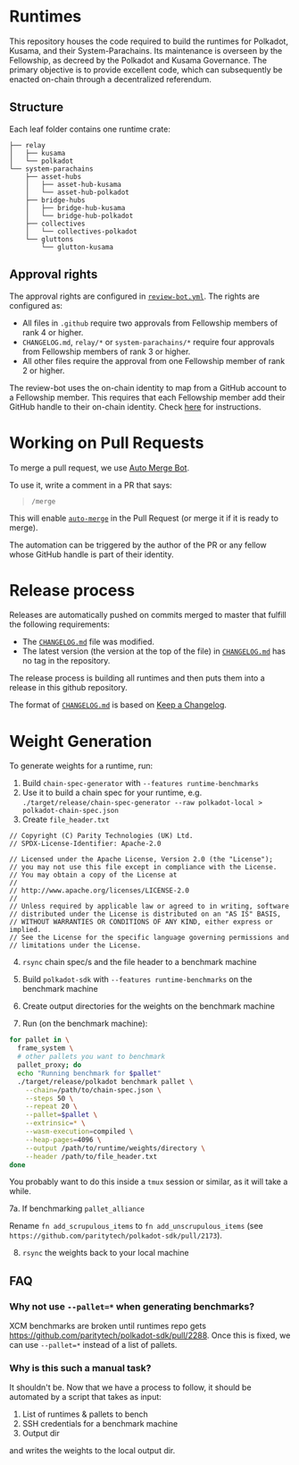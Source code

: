 # Runtimes

This repository houses the code required to build the runtimes for Polkadot, Kusama, and their System-Parachains. Its maintenance is overseen by the Fellowship, as decreed by the Polkadot and Kusama Governance. The primary objective is to provide excellent code, which can subsequently be enacted on-chain through a decentralized referendum.

## Structure

Each leaf folder contains one runtime crate:

<!-- Run "tree -I 'target' -d -L 3" and then delete some folders from Polkadot and Kusama. -->

```pre
├── relay
│   ├── kusama
│   └── polkadot
└── system-parachains
    ├── asset-hubs
    │   ├── asset-hub-kusama
    │   └── asset-hub-polkadot
    ├── bridge-hubs
    │   ├── bridge-hub-kusama
    │   └── bridge-hub-polkadot
    ├── collectives
    │   └── collectives-polkadot
    └── gluttons
        └── glutton-kusama
```

## Approval rights

The approval rights are configured in [`review-bot.yml`](.github/review-bot.yml). The rights are configured as:

- All files in `.github` require two approvals from Fellowship members of rank 4 or higher.
- `CHANGELOG.md`, `relay/*` or `system-parachains/*` require four approvals from Fellowship members of rank 3 or higher.
- All other files require the approval from one Fellowship member of rank 2 or higher.

The review-bot uses the on-chain identity to map from a GitHub account to a Fellowship member. This requires that each Fellowship member add their GitHub handle to their on-chain identity. Check [here](docs/on-chain-identity.md) for instructions.

# Working on Pull Requests

To merge a pull request, we use [Auto Merge Bot](https://github.com/paritytech/auto-merge-bot).

To use it, write a comment in a PR that says:

> `/merge`

This will enable [`auto-merge`](https://docs.github.com/en/pull-requests/collaborating-with-pull-requests/incorporating-changes-from-a-pull-request/automatically-merging-a-pull-request) in the Pull Request (or merge it if it is ready to merge).

The automation can be triggered by the author of the PR or any fellow whose GitHub handle is part of their identity.

# Release process

Releases are automatically pushed on commits merged to master that fulfill the following requirements:

- The [`CHANGELOG.md`](CHANGELOG.md) file was modified.
- The latest version (the version at the top of the file) in [`CHANGELOG.md`](CHANGELOG.md) has no tag in the repository.

The release process is building all runtimes and then puts them into a release in this github repository.

The format of [`CHANGELOG.md`](CHANGELOG.md) is based on [Keep a Changelog](https://keepachangelog.com/en/1.0.0/).

# Weight Generation

To generate weights for a runtime, run:

1. Build `chain-spec-generator` with `--features runtime-benchmarks`
2. Use it to build a chain spec for your runtime, e.g. `./target/release/chain-spec-generator --raw polkadot-local > polkadot-chain-spec.json`
3. Create `file_header.txt`

```text
// Copyright (C) Parity Technologies (UK) Ltd.
// SPDX-License-Identifier: Apache-2.0

// Licensed under the Apache License, Version 2.0 (the "License");
// you may not use this file except in compliance with the License.
// You may obtain a copy of the License at
//
// http://www.apache.org/licenses/LICENSE-2.0
//
// Unless required by applicable law or agreed to in writing, software
// distributed under the License is distributed on an "AS IS" BASIS,
// WITHOUT WARRANTIES OR CONDITIONS OF ANY KIND, either express or implied.
// See the License for the specific language governing permissions and
// limitations under the License.
```

4. `rsync` chain spec/s and the file header to a benchmark machine

5. Build `polkadot-sdk` with `--features runtime-benchmarks` on the benchmark machine

6. Create output directories for the weights on the benchmark machine

7. Run (on the benchmark machine):

```bash
for pallet in \
  frame_system \
  # other pallets you want to benchmark
  pallet_proxy; do
  echo "Running benchmark for $pallet"
  ./target/release/polkadot benchmark pallet \
    --chain=/path/to/chain-spec.json \
    --steps 50 \
    --repeat 20 \
    --pallet=$pallet \
    --extrinsic=* \
    --wasm-execution=compiled \
    --heap-pages=4096 \
    --output /path/to/runtime/weights/directory \
    --header /path/to/file_header.txt
done
```

You probably want to do this inside a `tmux` session or similar, as it will take a while.

7a. If benchmarking `pallet_alliance`

Rename `fn add_scrupulous_items` to `fn add_unscrupulous_items` (see `https://github.com/paritytech/polkadot-sdk/pull/2173`).

8. `rsync` the weights back to your local machine

## FAQ

### Why not use `--pallet=*` when generating benchmarks?

XCM benchmarks are broken until runtimes repo gets <https://github.com/paritytech/polkadot-sdk/pull/2288>. Once this is fixed, we can use `--pallet=*` instead of a list of pallets.

### Why is this such a manual task?

It shouldn't be. Now that we have a process to follow, it should be automated by a script that takes as input:

1. List of runtimes & pallets to bench
2. SSH credentials for a benchmark machine
3. Output dir

and writes the weights to the local output dir.

